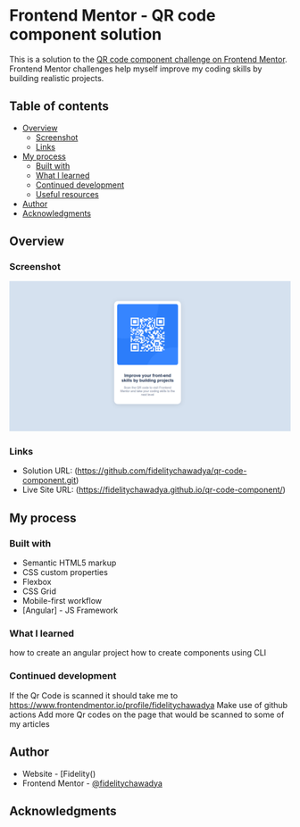 # Frontend Mentor - QR code component solution

This is a solution to the [QR code component challenge on Frontend Mentor](https://www.frontendmentor.io/challenges/qr-code-component-iux_sIO_H). Frontend Mentor challenges help myself improve my coding skills by building realistic projects. 

## Table of contents

- [Overview](#overview)
  - [Screenshot](#screenshot)
  - [Links](#links)
- [My process](#my-process)
  - [Built with](#built-with)
  - [What I learned](#what-i-learned)
  - [Continued development](#continued-development)
  - [Useful resources](#useful-resources)
- [Author](#author)
- [Acknowledgments](#acknowledgments)


## Overview

### Screenshot

![](./src/preview.png)

### Links

- Solution URL: (https://github.com/fidelitychawadya/qr-code-component.git)
- Live Site URL: (https://fidelitychawadya.github.io/qr-code-component/)

## My process

### Built with

- Semantic HTML5 markup
- CSS custom properties
- Flexbox
- CSS Grid
- Mobile-first workflow
- [Angular] - JS Framework




### What I learned

how to create an angular project
how to create components using  CLI

### Continued development

If the Qr Code is scanned it should take me to https://www.frontendmentor.io/profile/fidelitychawadya
Make use of github actions
Add more Qr codes on the page that would be scanned to some of my articles


## Author

- Website - [Fidelity()
- Frontend Mentor - [@fidelitychawadya](https://www.frontendmentor.io/profile/fidelitychawadya)



## Acknowledgments


